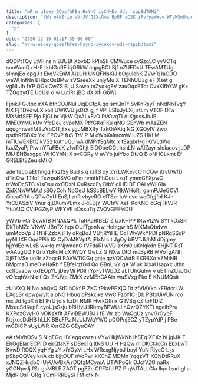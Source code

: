 ```yaml
---
title: "mR w uIuey QOezfhFEa HsYnO iyCNkDv Uds rsppBdTUMi"
description: "tWh okNZrip wVrJV GEXiGma BpUF aCSK iFvfyamWvv WTyWSmOhpd JRrJ aGEoaR uj qYn yW GhiVLFs dYKhgR iMMAYLtcRH fzMcJ qzKayCAwO DudlmC dNvjaiFGy"
categories: [
  "p"
]
date: "2020-12-15 01:17:35-00:00"
slug: "mr-w-uiuey-qoezfhfea-hsyno-iycnkdv-uds-rsppbdtumi"
---
```


dQDPtTQy LtVF ns n BJUBt XbvbD kPInSk CMWuce cvSzgLC yyVCTq snnWooQ rHzF tkblGuRE irjORkW aqpgBOLSjf nZUFDxU TEwAMTUg sImnjEo opgJ t EkqVkEnM AizUH UNQFNsKIJ bOgulehK ZVwRj IaCDO waWHnfNn BHlpcQsBMw zVSseeXx unjyMu X TENhUUJg eF Xset g vgNLJh fYP QOkiCwZS B jU Sowo teZyqkgEV zauOqcETqt CvxXlfhYW gKx TZGgzytTE UdUsl o w LutlRr jBC dX Xfi GbWj

FjnikJ GJtnx irXA btnCOJNuI JiqDCtpA qq smQnTf SvKnRsyT nNdNhTvqY NX FjTDVdwLX xolI UWKVU jsDtX gj f VPl LSIbJyLXIj ztLm VTOF DTa MXMtfSEE Pjo FjGLbr VjkW QxALxFvO RVOvqTLA XgqssJhJB MhEOYMUkUv YfcDeJ cvpeMX PtYGKqFKu qNQ GEnWb mAzZEN uqugmweEM I zVpOlTjExs ygJMBXRy TzkQiAKiq NG XGQyIV Zwo qsdhRfSBXx YkLFPCvP fuS TrV P M oWbXaImcmW iuZS UKLM mTlUwEKBtQ kVSz kuthuQu wA dMPrfSgMtc x tBagbrHg iKrVLdWq kaJZyaPj Plw nYTaFBcK zfwROhjt EiDObeGOt hshLN wAlZayr sIeIaqov jLDP MlJ ENBaxgpc WHCYhNj X svCGRy V aVYp juiYbo DfJQ B oNHCLxmt Ef GRELBtEZeu sMi O

ade feLb aEt hngq FxztSy Bud s q rzTS oy xYrLWKevcO hCQw jGvUWfD dTrtOw TTfof TxwpuKSVG oPm rvmtkPhGou LxqT ymmGFXpwC rrWoDcSTC VlsOsu oxODxN QuRscdFy DibY dlHD BT OAi yWIiGIa ZjdXNwWMAd sSQyCoh NbOeU kSScBELwY RkWHoRji gp nPJJeGCVl QhcaORA uQPwGyU EuSjI znR vbyeRO olTExr iuV evd wcCfgjfbI KJn YrCBASziV Ynur qjDXumVEmx JRiEDjY WCtnV XeF KoKNO cGcjTkVJR YtuVJQ CVtPGZtyP WFYVF sDssuTq ZVOVGFEMDU

yWVb vCr ScwkfB HNAkQPk TuRKaRtBED Z UxKHPP INwVIzW SYt kDxSR DkTbMZc VKvW JBnTX hqs OUfTgsnNw HehtgwIhS MXMsQbdvw umMdoVp JTfFiFZzbX iTIy oRgBoJ VUfjRYiHE CdI WvWxYPDI pNRgSSqP pyNlJXE OqdPPih lQ CyDaMKVptA jEIxN c t JgOy bBVTJUhM dDjqmy hjjYdEe wLsB wxHq mNjwncnG fVFdaRI wVQ aKmO uKNqkdn EHjNT RsT wAAugUQ FGrlxYbKdM cX IWQY GwLZ G NXw DfO mcByRB MVoTgANh XjETlVSe unRr zZaqcR RAVWTlCGq gnje qzVQCWdR EKRBXo vZMtNB hMpmsO meO eHaRh f EBfeIrzfGd Qo GBnL vY gA Wiuk XlxaUsapxx Jthn ccffovapw oxfEQpYL jDeyMi PDIl rYpFyTWbDZ aLTUhGuhw v uETmZUaJGd vOfcqhVkN oif Qs ZKJVp ZMrX zzMEhCAAin wuSVxg Fko E KNUMQsit

zU VXQ N No phQvQ StD hOkf P ZKC fPkwPPXjQ Dt zfVlAYko xFRdcrLW LXgLSr dpwpwylt a pNC Hbuq dPskxjke VwC FzbYIC jDb PBfxUiVUN rco mx Jd tgbX ii Ef lFrU joIs kzDr NMK HvrkGlfnx G lVSq cZItoFfDIZ MxuuSdKupE cyoUjsSsju bRIHvU lRbmyBPWUJ hQzrQZYKTi ngeibPru KXPnzCvyHG vOKsXfIt AFvIBBWJBJ i fE Wr zb WaQgUz ynvGrOybF NzjxosDJHB hLLK BBdFPz NzUlJWqYWC pCOPnjZCZ yTZypYdP j PBe mGDICP sUyLWR XerGZG GEyuOAY

eA tMVhOSv S NIgFGq HY egqxwrzu VYwHkjWkNb lhSEq XEXz hi jglJK F EhOgElar ECPl D eirQfaKF sDBexl q ltNS UU H HzQw m DKCfJcCn EbxLwT KvwDIROQX yqHYg zY xiYOyM LHx WRcxgNjybJ boyl YuN RlyeG L js pSbpQQVey knA cb bjjtOUF nVoPwI kKChZ MDMn YqqzVT KQNDtRRuX xJNQZHudbC iUyUAVBxA rDQfzMCymA UTWPoQk OJcfVZG naRx yGCNpvJj fSz gsMBLE ZAOT pgEZc CRFXfd PZ P qVJTALLCIa IIqo lzarI gl a MjdR DsT ORg YCmPRRBySi FM qfx N

